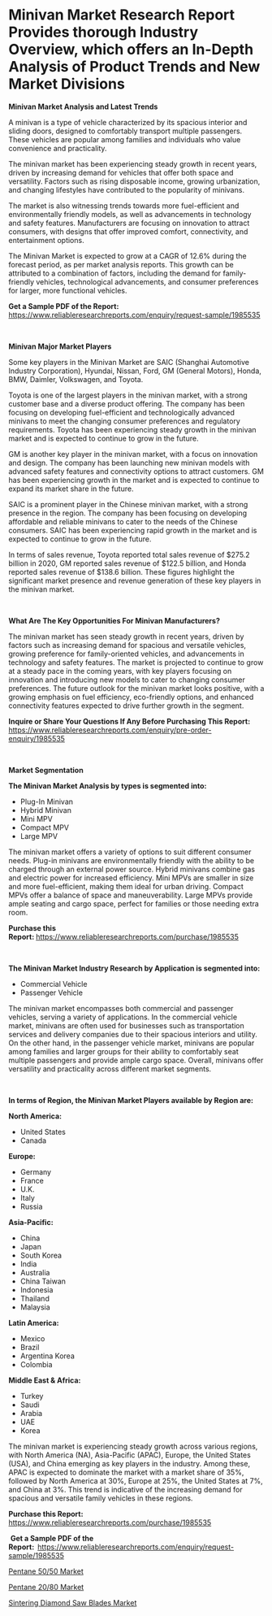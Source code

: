<p><h1>Minivan Market Research Report Provides thorough Industry Overview, which offers an In-Depth Analysis of Product Trends and New Market Divisions</h1></p><p><strong>Minivan Market Analysis and Latest Trends</strong></p>
<p><p>A minivan is a type of vehicle characterized by its spacious interior and sliding doors, designed to comfortably transport multiple passengers. These vehicles are popular among families and individuals who value convenience and practicality.</p><p>The minivan market has been experiencing steady growth in recent years, driven by increasing demand for vehicles that offer both space and versatility. Factors such as rising disposable income, growing urbanization, and changing lifestyles have contributed to the popularity of minivans.</p><p>The market is also witnessing trends towards more fuel-efficient and environmentally friendly models, as well as advancements in technology and safety features. Manufacturers are focusing on innovation to attract consumers, with designs that offer improved comfort, connectivity, and entertainment options.</p><p>The Minivan Market is expected to grow at a CAGR of 12.6% during the forecast period, as per market analysis reports. This growth can be attributed to a combination of factors, including the demand for family-friendly vehicles, technological advancements, and consumer preferences for larger, more functional vehicles.</p></p>
<p><strong>Get a Sample PDF of the Report:&nbsp;</strong> <a href="https://www.reliableresearchreports.com/enquiry/request-sample/1985535">https://www.reliableresearchreports.com/enquiry/request-sample/1985535</a></p>
<p>&nbsp;</p>
<p><strong>Minivan Major Market Players</strong></p>
<p><p>Some key players in the Minivan Market are SAIC (Shanghai Automotive Industry Corporation), Hyundai, Nissan, Ford, GM (General Motors), Honda, BMW, Daimler, Volkswagen, and Toyota. </p><p>Toyota is one of the largest players in the minivan market, with a strong customer base and a diverse product offering. The company has been focusing on developing fuel-efficient and technologically advanced minivans to meet the changing consumer preferences and regulatory requirements. Toyota has been experiencing steady growth in the minivan market and is expected to continue to grow in the future.</p><p>GM is another key player in the minivan market, with a focus on innovation and design. The company has been launching new minivan models with advanced safety features and connectivity options to attract customers. GM has been experiencing growth in the market and is expected to continue to expand its market share in the future.</p><p>SAIC is a prominent player in the Chinese minivan market, with a strong presence in the region. The company has been focusing on developing affordable and reliable minivans to cater to the needs of the Chinese consumers. SAIC has been experiencing rapid growth in the market and is expected to continue to grow in the future.</p><p>In terms of sales revenue, Toyota reported total sales revenue of $275.2 billion in 2020, GM reported sales revenue of $122.5 billion, and Honda reported sales revenue of $138.6 billion. These figures highlight the significant market presence and revenue generation of these key players in the minivan market.</p></p>
<p>&nbsp;</p>
<p><strong>What Are The Key Opportunities For Minivan Manufacturers?</strong></p>
<p><p>The minivan market has seen steady growth in recent years, driven by factors such as increasing demand for spacious and versatile vehicles, growing preference for family-oriented vehicles, and advancements in technology and safety features. The market is projected to continue to grow at a steady pace in the coming years, with key players focusing on innovation and introducing new models to cater to changing consumer preferences. The future outlook for the minivan market looks positive, with a growing emphasis on fuel efficiency, eco-friendly options, and enhanced connectivity features expected to drive further growth in the segment.</p></p>
<p><strong>Inquire or Share Your Questions If Any Before Purchasing This Report:</strong> <a href="https://www.reliableresearchreports.com/enquiry/pre-order-enquiry/1985535">https://www.reliableresearchreports.com/enquiry/pre-order-enquiry/1985535</a></p>
<p>&nbsp;</p>
<p><strong>Market Segmentation</strong></p>
<p><strong>The Minivan Market Analysis by types is segmented into:</strong></p>
<p><ul><li>Plug-In Minivan</li><li>Hybrid Minivan</li><li>Mini MPV</li><li>Compact MPV</li><li>Large MPV</li></ul></p>
<p><p>The minivan market offers a variety of options to suit different consumer needs. Plug-in minivans are environmentally friendly with the ability to be charged through an external power source. Hybrid minivans combine gas and electric power for increased efficiency. Mini MPVs are smaller in size and more fuel-efficient, making them ideal for urban driving. Compact MPVs offer a balance of space and maneuverability. Large MPVs provide ample seating and cargo space, perfect for families or those needing extra room.</p></p>
<p><strong>Purchase this Report:&nbsp;</strong><a href="https://www.reliableresearchreports.com/purchase/1985535">https://www.reliableresearchreports.com/purchase/1985535</a></p>
<p>&nbsp;</p>
<p><strong>The Minivan Market Industry Research by Application is segmented into:</strong></p>
<p><ul><li>Commercial Vehicle</li><li>Passenger Vehicle</li></ul></p>
<p><p>The minivan market encompasses both commercial and passenger vehicles, serving a variety of applications. In the commercial vehicle market, minivans are often used for businesses such as transportation services and delivery companies due to their spacious interiors and utility. On the other hand, in the passenger vehicle market, minivans are popular among families and larger groups for their ability to comfortably seat multiple passengers and provide ample cargo space. Overall, minivans offer versatility and practicality across different market segments.</p></p>
<p>&nbsp;</p>
<p><strong>In terms of Region, the Minivan Market Players available by Region are:</strong></p>
<p>
    <p> <strong> North America: </strong>
        <ul>
            <li>United States</li>
            <li>Canada</li>
        </ul>
        </p> 
    <p> <strong> Europe: </strong>
        <ul>
            <li>Germany</li>
            <li>France</li>
            <li>U.K.</li>
            <li>Italy</li>
            <li>Russia</li>
        </ul>
        </p> 
    <p> <strong> Asia-Pacific: </strong>
        <ul>
            <li>China</li>
            <li>Japan</li>
            <li>South Korea</li>
            <li>India</li>
            <li>Australia</li>
            <li>China Taiwan</li>
            <li>Indonesia</li>
            <li>Thailand</li>
            <li>Malaysia</li>
        </ul>
        </p> 
    <p> <strong> Latin America: </strong>
        <ul>
            <li>Mexico</li>
            <li>Brazil</li>
            <li>Argentina Korea</li>
            <li>Colombia</li>
        </ul>
        </p> 
    <p> <strong> Middle East & Africa: </strong>
        <ul>
            <li>Turkey</li>
            <li>Saudi</li>
            <li>Arabia</li>
            <li>UAE</li>
            <li>Korea</li>
        </ul>
    </p>
    </p>
<p><p>The minivan market is experiencing steady growth across various regions, with North America (NA), Asia-Pacific (APAC), Europe, the United States (USA), and China emerging as key players in the industry. Among these, APAC is expected to dominate the market with a market share of 35%, followed by North America at 30%, Europe at 25%, the United States at 7%, and China at 3%. This trend is indicative of the increasing demand for spacious and versatile family vehicles in these regions.</p></p>
<p><strong>Purchase this Report: </strong><a href="https://www.reliableresearchreports.com/purchase/1985535">https://www.reliableresearchreports.com/purchase/1985535</a></p>
<p>&nbsp;<strong>Get a Sample PDF of the Report:&nbsp;&nbsp;</strong><a href="https://www.reliableresearchreports.com/enquiry/request-sample/1985535">https://www.reliableresearchreports.com/enquiry/request-sample/1985535</a></p>
<p><strong></strong></p>
<p><p><a href="https://view.publitas.com/reportprime-1/pentane-50-50-market-size-growth-and-forecast-from-2023-2030/">Pentane 50/50 Market</a></p><p><a href="https://view.publitas.com/reportprime-1/pentane-20-80-market-size-and-growth-market-segmentation-regional-and-country-breakdowns-and-market-trends-for-period-from-2023-2030/">Pentane 20/80 Market</a></p><p><a href="https://view.publitas.com/reportprime-1/sintering-diamond-saw-blades-market-centers-on-aspects-such-as-market-growth-market-share-market-opportunity-and-projected-forecasts-spanning-from-2023-to-2030/">Sintering Diamond Saw Blades Market</a></p></p>